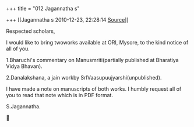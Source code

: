 +++
title = "012 Jagannatha s"

+++
[[Jagannatha s	2010-12-23, 22:28:14 [Source](https://groups.google.com/g/bvparishat/c/KynLtHRPA68)]]



Respected scholars,



I would like to bring twoworks available at ORI, Mysore, to the kind notice of all of you.

1.Bharuchi's commentary on Manusmriti(partially published at Bharatiya Vidya Bhavan).

2.Danalakshana, a jain workby SrIVaasupuujyarshi(unpublished).



I have made a note on manuscripts of both works. I humbly request all of you to read that note which is in PDF format.



S.Jagannatha.  
  



